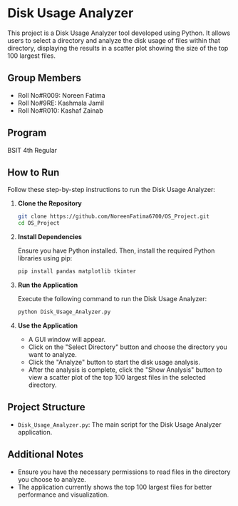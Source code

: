 # Disk Usage Analyzer
This project is a Disk Usage Analyzer tool developed using Python. It allows users to select a directory and analyze the disk usage of files within that directory, displaying the results in a scatter plot showing the size of the top 100 largest files.

## Group Members
- Roll No#R009: Noreen Fatima
- Roll No#9RE: Kashmala Jamil
- Roll No#R010: Kashaf Zainab

## Program
BSIT 4th Regular

## How to Run
Follow these step-by-step instructions to run the Disk Usage Analyzer:

1. **Clone the Repository**
    ```bash
    git clone https://github.com/NoreenFatima6700/OS_Project.git
    cd OS_Project
    ```

2. **Install Dependencies**
   
    Ensure you have Python installed. Then, install the required Python libraries using pip:
    ```bash
    pip install pandas matplotlib tkinter
    ```

4. **Run the Application**
   
    Execute the following command to run the Disk Usage Analyzer:
    ```bash
    python Disk_Usage_Analyzer.py
    ```

6. **Use the Application**
    - A GUI window will appear.
    - Click on the "Select Directory" button and choose the directory you want to analyze.
    - Click the "Analyze" button to start the disk usage analysis.
    - After the analysis is complete, click the "Show Analysis" button to view a scatter plot of the top 100 largest files in the selected directory.

## Project Structure
- `Disk_Usage_Analyzer.py`: The main script for the Disk Usage Analyzer application.

## Additional Notes
- Ensure you have the necessary permissions to read files in the directory you choose to analyze.
- The application currently shows the top 100 largest files for better performance and visualization.

